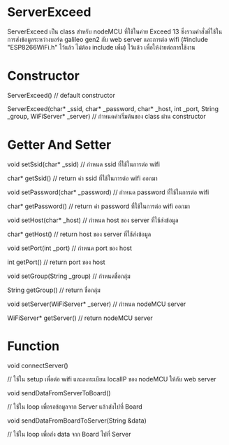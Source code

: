 # ServerExceed
ServerExceed เป็น class สำหรับ nodeMCU ที่ใช้ในค่าย Exceed 13 ซึ่งรวมคำสั่งที่ใช้ในการส่งข้อมูลระหว่างบอร์ด galileo gen2 กับ web server และการต่อ wifi (#include "ESP8266WiFi.h" ไว้แล้ว ไม่ต้อง include เพิ่ม) ไว้แล้ว เพื่อให้ง่ายต่อการใช้งาน

# Constructor

ServerExceed() // default constructor

ServerExceed(char* _ssid, char* _password, char* _host, int _port, String _group, WiFiServer* _server) // กำหนดค่าเริ่มต้นของ class ผ่าน constructor

# Getter And Setter

void setSsid(char* _ssid) // กำหนด ssid ที่ใช้ในการต่อ wifi

char* getSsid() // return ค่า ssid ที่ใช้ในการต่อ wifi ออกมา

void setPassword(char* _password) // กำหนด password ที่ใช้ในการต่อ wifi

char* getPassword() // return ค่า password ที่ใช้ในการต่อ wifi ออกมา

void setHost(char* _host) // กำหนด host ของ server ที่ใช้ส่งข้อมูล

char* getHost() // return host ของ server ที่ใช้ส่งข้อมูล

void setPort(int _port) // กำหนด port ของ host

int getPort() // return port ของ host

void setGroup(String _group) // กำหนดชื่อกลุ่ม

String getGroup() // return ชื่อกลุ่ม

void setServer(WiFiServer* _server) // กำหนด nodeMCU server

WiFiServer* getServer() // return nodeMCU server

# Function

void connectServer()

// ใช้ใน setup เพื่อต่อ wifi และลงทะเบียน localIP ของ nodeMCU ให้กับ web server

void sendDataFromServerToBoard()

// ใช้ใน loop เพื่อรอข้อมูลจาก Server แล้วส่งไปที่ Board

void sendDataFromBoardToServer(String &data)

// ใช้ใน loop เพื่อส่ง data จาก Board ไปที่ Server
